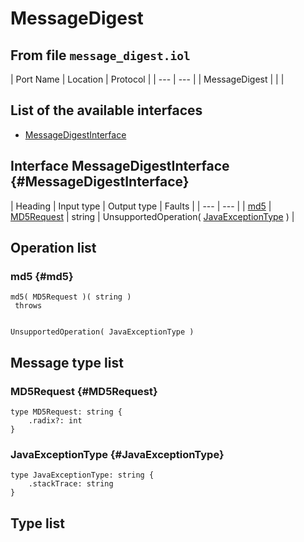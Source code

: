 # MessageDigest

## From file `message_digest.iol`

| Port Name | Location | Protocol |
| --- | --- |
| MessageDigest |  |  |

## List of the available interfaces

* [MessageDigestInterface](messagedigest.md#MessageDigestInterface)

## Interface MessageDigestInterface {#MessageDigestInterface}

| Heading | Input type | Output type | Faults |
| --- | --- |
| [md5](messagedigest.md#md5) | [MD5Request](messagedigest.md#MD5Request)  | string  |  UnsupportedOperation\( [JavaExceptionType](messagedigest.md#JavaExceptionType) \)    |

## Operation list

### md5 {#md5}

```text
md5( MD5Request )( string )
 throws


UnsupportedOperation( JavaExceptionType )
```

## Message type list

### MD5Request {#MD5Request}

```text
type MD5Request: string { 
    .radix?: int
}
```

### JavaExceptionType {#JavaExceptionType}

```text
type JavaExceptionType: string { 
    .stackTrace: string
}
```

## Type list

